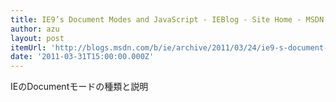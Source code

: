 ```yaml
---
title: IE9’s Document Modes and JavaScript - IEBlog - Site Home - MSDN Blogs
author: azu
layout: post
itemUrl: 'http://blogs.msdn.com/b/ie/archive/2011/03/24/ie9-s-document-modes-and-javascript.aspx'
date: '2011-03-31T15:00:00.000Z'
---
```

IEのDocumentモードの種類と説明
